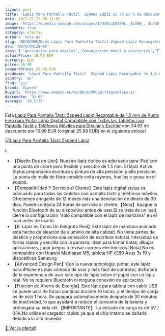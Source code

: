 ```yaml
---
layout: post
title: 'Lápiz Para Pantalla Táctil  Zspeed Lápiz al 34.63 % de descuento'
date: 2021-07-22 08:17:07
image: 'https://m.media-amazon.com/images/I/310LqSSX5NL._SL500_._SL400_.jpg'
comments: true
category: ofertas
author: 'tole.es'
slug: 'B076CMMCZB-es Lápiz Para Pantalla Táctil Zspeed Lápiz Recargable de 1.5...'
sku: 'B076CMMCZB-es'
tags: [ 'Accesorios para móviles','Comunicación móvil y accesorios','Electrónica','Punteros para móviles','lápiz','zspeed', ]
actualPrice: 16.99 EUR
currency: EUR
price: 16.99
comparePrice: 25.99 EUR
prodname: 'Lápiz Para Pantalla Táctil  Zspeed Lápiz Recargable de 1.5 mm de Punto Fino para Pintar  Lápiz Digital Compatible con Todas las Tabletas con Pantalla Táctil y Teléfonos Móviles para Dibujar y Escribir'
country: 'es'
flag: '🇪🇸'
brand: 'Zspeed'
buyurl: 'https://www.amazon.es/dp/B076CMMCZB/?tag=tolees-21'
descuento: '34.63'
average: '19.5175'
---
```


Está [Lápiz Para Pantalla Táctil  Zspeed Lápiz Recargable de 1.5 mm de Punto Fino para Pintar  Lápiz Digital Compatible con Todas las Tabletas con Pantalla Táctil y Teléfonos Móviles para Dibujar y Escribir](https://www.amazon.es/dp/B076CMMCZB/?tag=tolees-21) con 34.63 de descuento por 16.99 EUR (original: 25.99 EUR) en el siguiente enlace!

[![Lápiz Para Pantalla Táctil  Zspeed Lápiz](https://m.media-amazon.com/images/I/310LqSSX5NL._SL500_._SL400_.jpg)](https://www.amazon.es/dp/B076CMMCZB/?tag=tolees-21)

ℹ️:

- 【Diseño Dos en Uno】Nuestro lápiz óptico es adecuado para iPad con una punta de cobre puro flexible y sensible de 1.5 mm. El lápiz Active Stylus proporciona escritura y pintura de alta precisión y alta precisión. La punta de malla de fibra sensible evita rayones, huellas o grasa en el equipo.
- 【Compatibilidad Y Servicio al Cliente】Este lápiz digital stylus es adecuado para todas las tabletas con pantalla táctil y teléfonos móviles. Ofrecemos amigable de 12 meses más una devolución de dinero de 30 días. Puede contacta 24 horas de servicio al cliente.【Nota】Apague la función Bluetooth de su dispositivo antes de usar.Si se trata de un ipad, cierre la configuración "solo compatible con el lápiz de manzana" en el ipad antes de usarlo
- 【El Lápiz es Como Un Bolígrafo Real】Este lápiz de manzana animado está hecho de aleación de aluminio de alta calidad. No tiene partes de plástico y proporciona una sensación de escritura natural. Interactúa de forma rápida y sencilla con la pantalla. Ideal para tomar notas, dibujar aplicaciones, jugar juegos o revisar correos electrónicos.[Nota] No es compatible con Huawei Mediapad M5, tableta HP x360 Asus 3s 10 y dispositivos Samsung
- 【Advanced Design Pen】Con la nueva tecnología: pintar, este lápiz para iPhone es más cómodo de usar y más fácil de controlar; disfrutará de la experiencia de usar este tipo de lápiz sobre el papel con un lápiz real. No se requiere Bluetooth ni ninguna conexión de aplicación.
- 【Función de Ahorro de Energía】Este lápiz para tableta con cable USB se puede usar de forma continua durante 10 horas, y el tiempo de carga es de solo 1 hora. Se apagará automáticamente después de 30 minutos de inactividad, lo que ayudará a reducir el consumo de la batería y prolongará su vida útil.【IMPORTANTE】 La entrada de carga es de 5V / 0.1A.No utilice el cargador rápido ya que el chip interno se dañaría debido a la alta moneda

[🛒 Ver la oferta!!](https://www.amazon.es/dp/B076CMMCZB/?tag=tolees-21)
